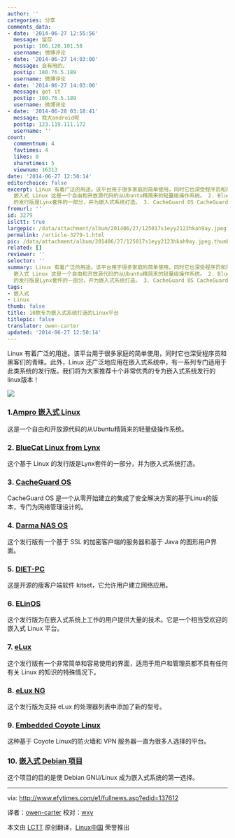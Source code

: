 ```yaml
---
author: ''
categories: 分享
comments_data:
- date: '2014-06-27 12:55:56'
  message: 留存
  postip: 106.120.101.58
  username: 微博评论
- date: '2014-06-27 14:03:00'
  message: 会有用的。
  postip: 180.76.5.189
  username: 微博评论
- date: '2014-06-27 14:03:00'
  message: get it
  postip: 180.76.5.189
  username: 微博评论
- date: '2014-06-28 03:18:41'
  message: 我大android呢
  postip: 123.119.111.172
  username: ''
count:
  commentnum: 4
  favtimes: 4
  likes: 0
  sharetimes: 5
  viewnum: 16313
date: '2014-06-27 12:50:14'
editorchoice: false
excerpt: Linux 有着广泛的用途。该平台用于很多家庭的简单使用，同时它也深受程序员和黑客们的青睐。此外，Linux 还广泛地应用在嵌入式系统中，有一系列专门适用于此类系统的发行版。我们将为大家推荐十个非常优秀的专为嵌入式系统发行的linux版本！  1.Ampro
  嵌入式 Linux 这是一个自由和开放源代码的从Ubuntu精简来的轻量级操作系统。 2. BlueCat Linux from Lynx 这个基于 Linux
  的发行版是Lynx套件的一部分，并为嵌入式系统打造。 3. CacheGuard OS CacheGuard OS 是一个从零开始建立的集成了安全解决方案的基于Linux的版本，专门为网络管理设
fromurl: ''
id: 3279
islctt: true
largepic: /data/attachment/album/201406/27/125017s1eyy2123hkah9ay.jpeg
permalink: /article-3279-1.html
pic: /data/attachment/album/201406/27/125017s1eyy2123hkah9ay.jpeg.thumb.jpg
related: []
reviewer: ''
selector: ''
summary: Linux 有着广泛的用途。该平台用于很多家庭的简单使用，同时它也深受程序员和黑客们的青睐。此外，Linux 还广泛地应用在嵌入式系统中，有一系列专门适用于此类系统的发行版。我们将为大家推荐十个非常优秀的专为嵌入式系统发行的linux版本！  1.Ampro
  嵌入式 Linux 这是一个自由和开放源代码的从Ubuntu精简来的轻量级操作系统。 2. BlueCat Linux from Lynx 这个基于 Linux
  的发行版是Lynx套件的一部分，并为嵌入式系统打造。 3. CacheGuard OS CacheGuard OS 是一个从零开始建立的集成了安全解决方案的基于Linux的版本，专门为网络管理设
tags:
- 嵌入式
- Linux
thumb: false
title: 10款专为嵌入式系统打造的Linux平台
titlepic: false
translator: owen-carter
updated: '2014-06-27 12:50:14'
---
```


Linux 有着广泛的用途。该平台用于很多家庭的简单使用，同时它也深受程序员和黑客们的青睐。此外，Linux 还广泛地应用在嵌入式系统中，有一系列专门适用于此类系统的发行版。我们将为大家推荐十个非常优秀的专为嵌入式系统发行的linux版本！


![](/data/attachment/album/201406/27/125017s1eyy2123hkah9ay.jpeg)


### 1.[Ampro 嵌入式 Linux](http://www.ampro.com/company/News/04_08_08_Ampro_Reveals_Ubuntu_Embedded_Linux.htm)


这是一个自由和开放源代码的从Ubuntu精简来的轻量级操作系统。


### 2. [BlueCat Linux from Lynx](http://www.lynuxworks.com/embedded-linux/embedded-linux-virtualization.php)


这个基于 Linux 的发行版是Lynx套件的一部分，并为嵌入式系统打造。


### 3. [CacheGuard OS](http://www.cacheguard.com/cacheguard-os.html)


CacheGuard OS 是一个从零开始建立的集成了安全解决方案的基于Linux的版本，专门为网络管理设计的。


### 4. [Darma NAS OS](http://nas.darma.com/)


这个发行版有一个基于 SSL 的加密客户端的服务器和基于 Java 的图形用户界面。


### 5. [DIET-PC](http://www.dietpc.org/)


这是开源的瘦客户端软件 kitset，它允许用户建立网络应用。


### 6. [ELinOS](http://www.sysgo.com/products/elinos-embedded-linux/)


这个发行版为在嵌入式系统上工作的用户提供大量的技术。它是一个相当受欢迎的嵌入式 Linux 平台。


### 7. [eLux](http://www.myelux.com/index.htm?Unicon_Session=32bf53f198c94ba2ac2ce1ea45211754)


这个发行版有一个非常简单和容易使用的界面，适用于用户和管理员都不具有任何有关 Linux 的知识的特殊情况下。


### 8. [eLux NG](http://www.myelux.com/eluxng.htm)


这个发行版为支持 eLux 的处理器列表中添加了新的型号。


### 9. [Embedded Coyote Linux](http://www.myelux.com/eluxng.htm)


这种基于 Coyote Linux的防火墙和 VPN 服务器一直为很多人选择的平台。


### 10. [嵌入式 Debian 项目](http://www.emdebian.org/)


这个项目的目的是使 Debian GNU/Linux 成为嵌入式系统的第一选择。




---


via: <http://www.efytimes.com/e1/fullnews.asp?edid=137612>


译者：[owen-carter](https://github.com/owen-carter) 校对：[wxy](https://github.com/wxy)


本文由 [LCTT](https://github.com/LCTT/TranslateProject) 原创翻译，[Linux中国](http://linux.cn/) 荣誉推出